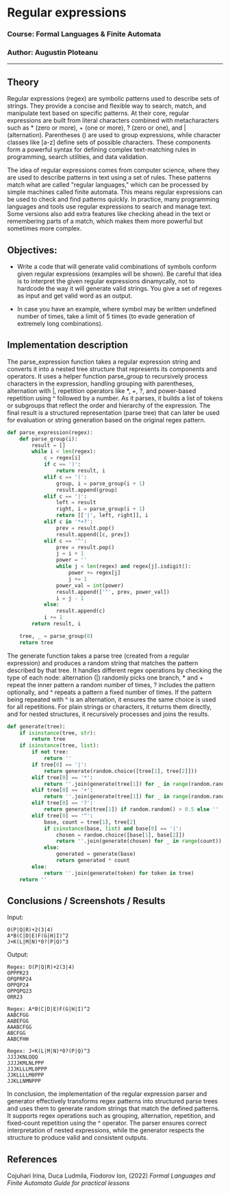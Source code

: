 # Regular expressions

### Course: Formal Languages & Finite Automata
### Author: Augustin Ploteanu

----

## Theory
Regular expressions (regex) are symbolic patterns used to describe sets of strings. They provide a concise and flexible way to search, match, and manipulate text based on specific patterns. At their core, regular expressions are built from literal characters combined with metacharacters such as * (zero or more), + (one or more), ? (zero or one), and | (alternation). Parentheses () are used to group expressions, while character classes like [a-z] define sets of possible characters. These components form a powerful syntax for defining complex text-matching rules in programming, search utilities, and data validation.

The idea of regular expressions comes from computer science, where they are used to describe patterns in text using a set of rules. These patterns match what are called "regular languages," which can be processed by simple machines called finite automata. This means regular expressions can be used to check and find patterns quickly. In practice, many programming languages and tools use regular expressions to search and manage text. Some versions also add extra features like checking ahead in the text or remembering parts of a match, which makes them more powerful but sometimes more complex.

## Objectives:

* Write a code that will generate valid combinations of symbols conform given regular expressions (examples will be shown). Be careful that idea is to interpret the given regular expressions dinamycally, not to hardcode the way it will generate valid strings. You give a set of regexes as input and get valid word as an output.

* In case you have an example, where symbol may be written undefined number of times, take a limit of 5 times (to evade generation of extremely long combinations).

## Implementation description

The parse_expression function takes a regular expression string and converts it into a nested tree structure that represents its components and operators. It uses a helper function parse_group to recursively process characters in the expression, handling grouping with parentheses, alternation with |, repetition operators like *, +, ?, and power-based repetition using ^ followed by a number. As it parses, it builds a list of tokens or subgroups that reflect the order and hierarchy of the expression. The final result is a structured representation (parse tree) that can later be used for evaluation or string generation based on the original regex pattern.

```python
def parse_expression(regex):
    def parse_group(i):
        result = []
        while i < len(regex):
            c = regex[i]
            if c == ')':
                return result, i
            elif c == '(':
                group, i = parse_group(i + 1)
                result.append(group)
            elif c == '|':
                left = result
                right, i = parse_group(i + 1)
                return [['|', left, right]], i
            elif c in '*+?':
                prev = result.pop()
                result.append([c, prev])
            elif c == '^':
                prev = result.pop()
                j = i + 1
                power = ''
                while j < len(regex) and regex[j].isdigit():
                    power += regex[j]
                    j += 1
                power_val = int(power)
                result.append(['^', prev, power_val])
                i = j - 1
            else:
                result.append(c)
            i += 1
        return result, i

    tree, _ = parse_group(0)
    return tree
```

The generate function takes a parse tree (created from a regular expression) and produces a random string that matches the pattern described by that tree. It handles different regex operations by checking the type of each node: alternation (|) randomly picks one branch, * and + repeat the inner pattern a random number of times, ? includes the pattern optionally, and ^ repeats a pattern a fixed number of times. If the pattern being repeated with ^ is an alternation, it ensures the same choice is used for all repetitions. For plain strings or characters, it returns them directly, and for nested structures, it recursively processes and joins the results.

```python
def generate(tree):
    if isinstance(tree, str):
        return tree
    if isinstance(tree, list):
        if not tree:
            return ''
        if tree[0] == '|':
            return generate(random.choice([tree[1], tree[2]]))
        elif tree[0] == '*':
            return ''.join(generate(tree[1]) for _ in range(random.randint(0, 5)))
        elif tree[0] == '+':
            return ''.join(generate(tree[1]) for _ in range(random.randint(1, 5)))
        elif tree[0] == '?':
            return generate(tree[1]) if random.random() > 0.5 else ''
        elif tree[0] == '^':
            base, count = tree[1], tree[2]
            if isinstance(base, list) and base[0] == '|':
                chosen = random.choice([base[1], base[2]])
                return ''.join(generate(chosen) for _ in range(count))
            else:
                generated = generate(base)
                return generated * count
        else:
            return ''.join(generate(token) for token in tree)
    return ''
```

## Conclusions / Screenshots / Results

Input:
```
O(P|Q|R)+2(3|4)
A*B(C|D|E)F(G|H|I)^2
J+K(L|M|N)*0?(P|Q)^3
```

Output:
```
Regex: O(P|Q|R)+2(3|4)
OPPPR23
OPQPRP24
OPPQP24
OPPQPQ23
ORR23

Regex: A*B(C|D|E)F(G|H|I)^2
AABCFGG
AABEFGG
AAABCFGG
ABCFGG
AABCFHH

Regex: J+K(L|M|N)*0?(P|Q)^3
JJJJKNLQQQ
JJJJKMLNLPPP
JJJKLLLML0PPP
JJKLLLLM0PPP
JJKLLNMNPPP
```

In conclusion, the implementation of the regular expression parser and generator effectively transforms regex patterns into structured parse trees and uses them to generate random strings that match the defined patterns. It supports regex operations such as grouping, alternation, repetition, and fixed-count repetition using the ^ operator. The parser ensures correct interpretation of nested expressions, while the generator respects the structure to produce valid and consistent outputs.

## References
Cojuhari Irina, Duca Ludmila, Fiodorov Ion, (2022) *Formal Languages and Finite Automata Guide for practical lessons*